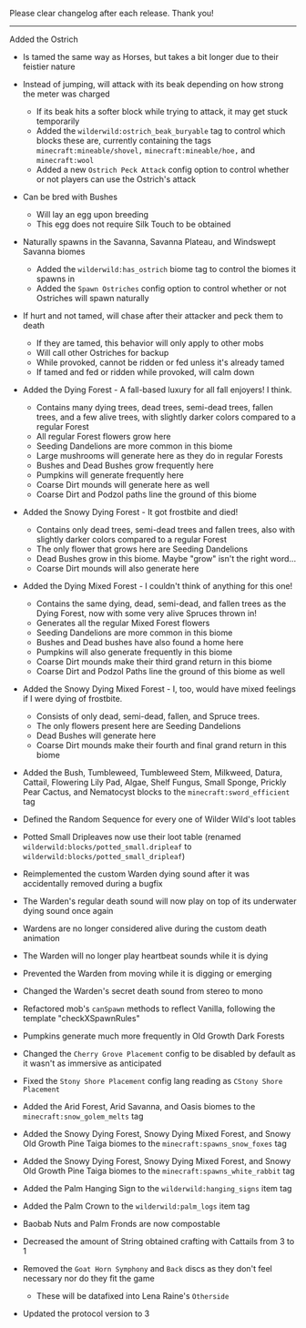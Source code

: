 Please clear changelog after each release.
Thank you!

-----------------
Added the Ostrich
- Is tamed the same way as Horses, but takes a bit longer due to their feistier nature
- Instead of jumping, will attack with its beak depending on how strong the meter was charged
    - If its beak hits a softer block while trying to attack, it may get stuck temporarily
    - Added the `wilderwild:ostrich_beak_buryable` tag to control which blocks these are, currently containing the tags `minecraft:mineable/shovel,` `minecraft:mineable/hoe,` and `minecraft:wool`
    - Added a new `Ostrich Peck Attack` config option to control whether or not players can use the Ostrich's attack
- Can be bred with Bushes
    - Will lay an egg upon breeding
    - This egg does not require Silk Touch to be obtained
- Naturally spawns in the Savanna, Savanna Plateau, and Windswept Savanna biomes
    - Added the `wilderwild:has_ostrich` biome tag to control the biomes it spawns in
    - Added the `Spawn Ostriches` config option to control whether or not Ostriches will spawn naturally
- If hurt and not tamed, will chase after their attacker and peck them to death
    - If they are tamed, this behavior will only apply to other mobs
    - Will call other Ostriches for backup
    - While provoked, cannot be ridden or fed unless it's already tamed
    - If tamed and fed or ridden while provoked, will calm down

- Added the Dying Forest - A fall-based luxury for all fall enjoyers! I think.
    - Contains many dying trees, dead trees, semi-dead trees, fallen trees, and a few alive trees, with slightly darker colors compared to a regular Forest
    - All regular Forest flowers grow here
    - Seeding Dandelions are more common in this biome
    - Large mushrooms will generate here as they do in regular Forests
    - Bushes and Dead Bushes grow frequently here
    - Pumpkins will generate frequently here
    - Coarse Dirt mounds will generate here as well
    - Coarse Dirt and Podzol paths line the ground of this biome

- Added the Snowy Dying Forest - It got frostbite and died!
    - Contains only dead trees, semi-dead trees and fallen trees, also with slightly darker colors compared to a regular Forest
    - The only flower that grows here are Seeding Dandelions
    - Dead Bushes grow in this biome. Maybe "grow" isn't the right word...
    - Coarse Dirt mounds will also generate here

- Added the Dying Mixed Forest - I couldn't think of anything for this one!
    - Contains the same dying, dead, semi-dead, and fallen trees as the Dying Forest, now with some very alive Spruces thrown in!
    - Generates all the regular Mixed Forest flowers
    - Seeding Dandelions are more common in this biome
    - Bushes and Dead bushes have also found a home here
    - Pumpkins will also generate frequently in this biome
    - Coarse Dirt mounds make their third grand return in this biome
    - Coarse Dirt and Podzol Paths line the ground of this biome as well

- Added the Snowy Dying Mixed Forest - I, too, would have mixed feelings if I were dying of frostbite.
    - Consists of only dead, semi-dead, fallen, and Spruce trees.
    - The only flowers present here are Seeding Dandelions
    - Dead Bushes will generate here
    - Coarse Dirt mounds make their fourth and final grand return in this biome

- Added the Bush, Tumbleweed, Tumbleweed Stem, Milkweed, Datura, Cattail, Flowering Lily Pad, Algae, Shelf Fungus, Small Sponge, Prickly Pear Cactus, and Nematocyst blocks to the `minecraft:sword_efficient` tag
- Defined the Random Sequence for every one of Wilder Wild's loot tables
- Potted Small Dripleaves now use their loot table (renamed `wilderwild:blocks/potted_small.dripleaf` to `wilderwild:blocks/potted_small_dripleaf`)
- Reimplemented the custom Warden dying sound after it was accidentally removed during a bugfix
- The Warden's regular death sound will now play on top of its underwater dying sound once again
- Wardens are no longer considered alive during the custom death animation
- The Warden will no longer play heartbeat sounds while it is dying
- Prevented the Warden from moving while it is digging or emerging
- Changed the Warden's secret death sound from stereo to mono
- Refactored mob's `canSpawn` methods to reflect Vanilla, following the template "checkXSpawnRules"
- Pumpkins generate much more frequently in Old Growth Dark Forests
- Changed the `Cherry Grove Placement` config to be disabled by default as it wasn't as immersive as anticipated
- Fixed the `Stony Shore Placement` config lang reading as `CStony Shore Placement`
- Added the Arid Forest, Arid Savanna, and Oasis biomes to the `minecraft:snow_golem_melts` tag
- Added the Snowy Dying Forest, Snowy Dying Mixed Forest, and Snowy Old Growth Pine Taiga biomes to the `minecraft:spawns_snow_foxes` tag
- Added the Snowy Dying Forest, Snowy Dying Mixed Forest, and Snowy Old Growth Pine Taiga biomes to the `minecraft:spawns_white_rabbit` tag
- Added the Palm Hanging Sign to the `wilderwild:hanging_signs` item tag
- Added the Palm Crown to the `wilderwild:palm_logs` item tag
- Baobab Nuts and Palm Fronds are now compostable
- Decreased the amount of String obtained crafting with Cattails from 3 to 1
- Removed the `Goat Horn Symphony` and `Back` discs as they don't feel necessary nor do they fit the game
    - These will be datafixed into Lena Raine's `Otherside`
- Updated the protocol version to 3
